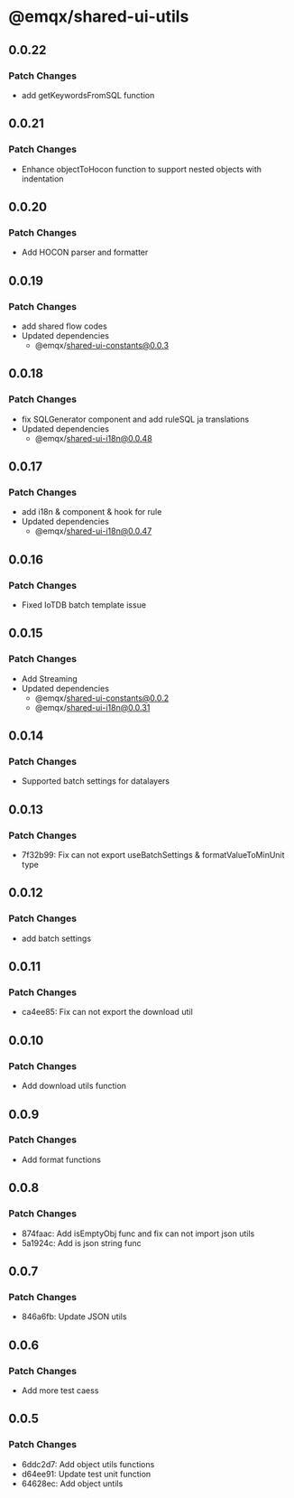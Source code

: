 # @emqx/shared-ui-utils

## 0.0.22

### Patch Changes

- add getKeywordsFromSQL function

## 0.0.21

### Patch Changes

- Enhance objectToHocon function to support nested objects with indentation

## 0.0.20

### Patch Changes

- Add HOCON parser and formatter

## 0.0.19

### Patch Changes

- add shared flow codes
- Updated dependencies
  - @emqx/shared-ui-constants@0.0.3

## 0.0.18

### Patch Changes

- fix SQLGenerator component and add ruleSQL ja translations
- Updated dependencies
  - @emqx/shared-ui-i18n@0.0.48

## 0.0.17

### Patch Changes

- add i18n & component & hook for rule
- Updated dependencies
  - @emqx/shared-ui-i18n@0.0.47

## 0.0.16

### Patch Changes

- Fixed IoTDB batch template issue

## 0.0.15

### Patch Changes

- Add Streaming
- Updated dependencies
  - @emqx/shared-ui-constants@0.0.2
  - @emqx/shared-ui-i18n@0.0.31

## 0.0.14

### Patch Changes

- Supported batch settings for datalayers

## 0.0.13

### Patch Changes

- 7f32b99: Fix can not export useBatchSettings & formatValueToMinUnit type

## 0.0.12

### Patch Changes

- add batch settings

## 0.0.11

### Patch Changes

- ca4ee85: Fix can not export the download util

## 0.0.10

### Patch Changes

- Add download utils function

## 0.0.9

### Patch Changes

- Add format functions

## 0.0.8

### Patch Changes

- 874faac: Add isEmptyObj func and fix can not import json utils
- 5a1924c: Add is json string func

## 0.0.7

### Patch Changes

- 846a6fb: Update JSON utils

## 0.0.6

### Patch Changes

- Add more test caess

## 0.0.5

### Patch Changes

- 6ddc2d7: Add object utils functions
- d64ee91: Update test unit function
- 64628ec: Add object untils
